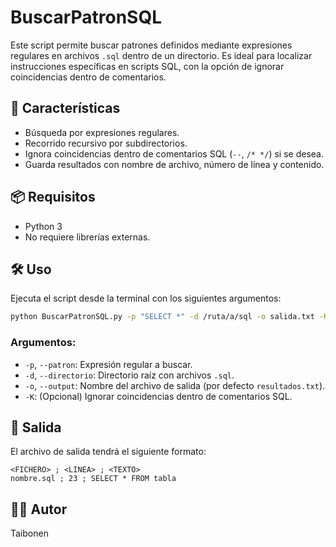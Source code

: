 
# BuscarPatronSQL

Este script permite buscar patrones definidos mediante expresiones regulares en archivos `.sql` dentro de un directorio. Es ideal para localizar instrucciones específicas en scripts SQL, con la opción de ignorar coincidencias dentro de comentarios.

## 🚀 Características
- Búsqueda por expresiones regulares.
- Recorrido recursivo por subdirectorios.
- Ignora coincidencias dentro de comentarios SQL (`--`, `/* */`) si se desea.
- Guarda resultados con nombre de archivo, número de línea y contenido.

## 📦 Requisitos
- Python 3
- No requiere librerías externas.

## 🛠️ Uso
Ejecuta el script desde la terminal con los siguientes argumentos:

```bash
python BuscarPatronSQL.py -p "SELECT *" -d /ruta/a/sql -o salida.txt -K
```

### Argumentos:
- `-p`, `--patron`: Expresión regular a buscar.
- `-d`, `--directorio`: Directorio raíz con archivos `.sql`.
- `-o`, `--output`: Nombre del archivo de salida (por defecto `resultados.txt`).
- `-K`: (Opcional) Ignorar coincidencias dentro de comentarios SQL.

## 📁 Salida
El archivo de salida tendrá el siguiente formato:

```
<FICHERO> ; <LINEA> ; <TEXTO>
nombre.sql ; 23 ; SELECT * FROM tabla
```

## 🧑‍💻 Autor
Taibonen
